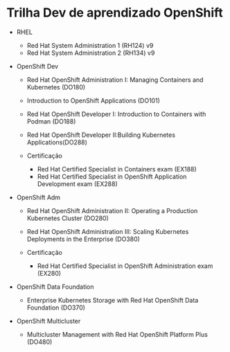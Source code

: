 # Trilha Dev de aprendizado OpenShift

- RHEL

  - Red Hat System Administration 1 (RH124) v9
  - Red Hat System Administration 2 (RH134) v9

- OpenShift Dev

  - Red Hat OpenShift Administration I: Managing Containers and Kubernetes (DO180)
  - Introduction to OpenShift Applications (DO101)
  - Red Hat OpenShift Developer I: Introduction to Containers with Podman (DO188)
  - Red Hat OpenShift Developer II:Building Kubernetes Applications(DO288)

  - Certificação

    - Red Hat Certified Specialist in Containers exam (EX188)
    - Red Hat Certified Specialist in OpenShift Application Development exam (EX288)

- OpenShift Adm

  - Red Hat OpenShift Administration II: Operating a Production Kubernetes Cluster (DO280)
  - Red Hat OpenShift Administration III: Scaling Kubernetes Deployments in the Enterprise (DO380)

  - Certificação

    - Red Hat Certified Specialist in OpenShift Administration exam (EX280)

- OpenShift Data Foundation

  - Enterprise Kubernetes Storage with Red Hat OpenShift Data Foundation (DO370)

- OpenShift Multicluster

  - Multicluster Management with Red Hat OpenShift Platform Plus (DO480)
